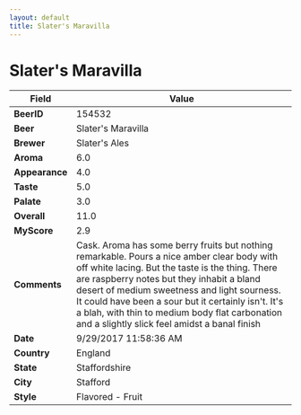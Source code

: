 ```yaml
---
layout: default
title: Slater's Maravilla
---
```


# Slater's Maravilla

| Field         | Value     |
|---------------|-----------|
| **BeerID** | 154532 |
| **Beer** | Slater's Maravilla |
| **Brewer** | Slater&#39;s Ales |
| **Aroma** | 6.0 |
| **Appearance** | 4.0 |
| **Taste** | 5.0 |
| **Palate** | 3.0 |
| **Overall** | 11.0 |
| **MyScore** | 2.9 |
| **Comments** | Cask. Aroma has some berry fruits but nothing remarkable. Pours a nice amber clear body with off white lacing. But the taste is the thing. There are raspberry notes but they inhabit a bland desert of medium sweetness and light sourness. It could have been a sour but it certainly isn&#39;t. It&#39;s a blah, with thin to medium body flat carbonation and a slightly slick feel amidst a banal finish  |
| **Date** | 9/29/2017 11:58:36 AM |
| **Country** | England |
| **State** | Staffordshire |
| **City** | Stafford |
| **Style** | Flavored - Fruit |
